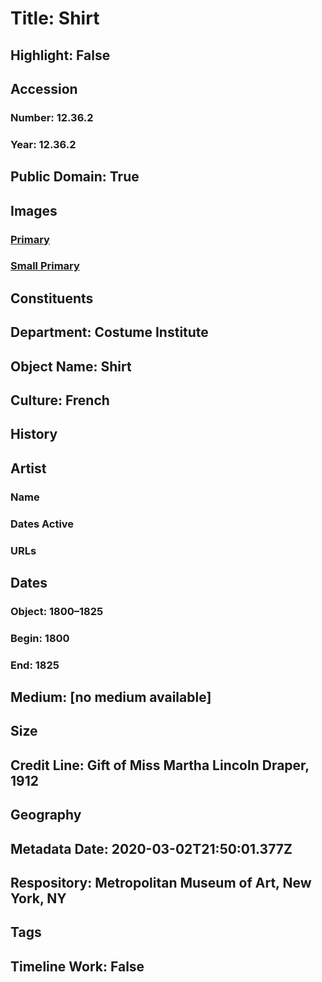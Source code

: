 # Title: Shirt
## Highlight: False
## Accession
### Number: 12.36.2
### Year: 12.36.2
## Public Domain: True
## Images
### [Primary](https://images.metmuseum.org/CRDImages/ci/original/12.36.2.jpg)
### [Small Primary](https://images.metmuseum.org/CRDImages/ci/web-large/12.36.2.jpg)
## Constituents
## Department: Costume Institute
## Object Name: Shirt
## Culture: French
## History
## Artist
### Name
### Dates Active
### URLs
## Dates
### Object: 1800–1825
### Begin: 1800
### End: 1825
## Medium: [no medium available]
## Size
## Credit Line: Gift of Miss Martha Lincoln Draper, 1912
## Geography
## Metadata Date: 2020-03-02T21:50:01.377Z
## Respository: Metropolitan Museum of Art, New York, NY
## Tags
## Timeline Work: False